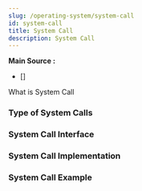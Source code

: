 ```yaml
---
slug: /operating-system/system-call
id: system-call
title: System Call
description: System Call
---
```


**Main Source :**

- []

What is System Call

### Type of System Calls

### System Call Interface

### System Call Implementation

### System Call Example
